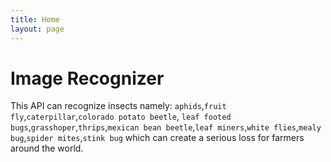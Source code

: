 ```yaml
---
title: Home
layout: page
---
```


# Image Recognizer 
This API can recognize insects namely: `aphids`,`fruit fly`,`caterpillar`,`colorado potato beetle`, `leaf footed bugs`,`grasshoper`,`thrips`,`mexican bean beetle`,`leaf miners`,`white flies`,`mealy bug`,`spider mites`,`stink bug` which can create a serious loss for farmers around the world.

